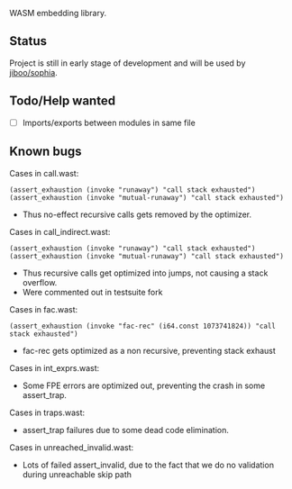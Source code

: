 WASM embedding library.
 
Status
------

Project is still in early stage of development and will be used by
[jiboo/sophia](https://github.com/Jiboo/sophia).

Todo/Help wanted
----------------

 - [ ] Imports/exports between modules in same file

Known bugs
----------

Cases in call.wast:

    (assert_exhaustion (invoke "runaway") "call stack exhausted")
    (assert_exhaustion (invoke "mutual-runaway") "call stack exhausted")

- Thus no-effect recursive calls gets removed by the optimizer.

Cases in call_indirect.wast:

    (assert_exhaustion (invoke "runaway") "call stack exhausted")
    (assert_exhaustion (invoke "mutual-runaway") "call stack exhausted")

- Thus recursive calls get optimized into jumps, not causing a stack overflow.
- Were commented out in testsuite fork

Cases in fac.wast:

    (assert_exhaustion (invoke "fac-rec" (i64.const 1073741824)) "call stack exhausted")
    
- fac-rec gets optimized as a non recursive, preventing stack exhaust

Cases in int_exprs.wast:

- Some FPE errors are optimized out, preventing the crash in some assert_trap.

Cases in traps.wast:

- assert_trap failures due to some dead code elimination.

Cases in unreached_invalid.wast:

- Lots of failed assert_invalid, due to the fact that we do no validation during unreachable skip path
